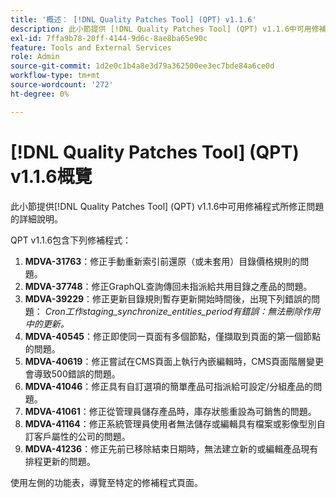 ```yaml
---
title: '概述： [!DNL Quality Patches Tool] (QPT) v1.1.6'
description: 此小節提供 [!DNL Quality Patches Tool] (QPT) v1.1.6中可用修補程式所修正問題的詳細說明。
exl-id: 7ffa9b78-20ff-4144-9d6c-8ae8ba65e90c
feature: Tools and External Services
role: Admin
source-git-commit: 1d2e0c1b4a8e3d79a362500ee3ec7bde84a6ce0d
workflow-type: tm+mt
source-wordcount: '272'
ht-degree: 0%

---
```


# [!DNL Quality Patches Tool] (QPT) v1.1.6概覽

此小節提供[!DNL Quality Patches Tool] (QPT) v1.1.6中可用修補程式所修正問題的詳細說明。

QPT v1.1.6包含下列修補程式：

1. **MDVA-31763**：修正手動重新索引前還原（或未套用）目錄價格規則的問題。
1. **MDVA-37748**：修正GraphQL查詢傳回未指派給共用目錄之產品的問題。
1. **MDVA-39229**：修正更新目錄規則暫存更新開始時間後，出現下列錯誤的問題： *Cron工作staging_synchronize_entities_period有錯誤：無法刪除作用中的更新。*
1. **MDVA-40545**：修正即使同一頁面有多個節點，僅擷取到頁面的第一個節點的問題。
1. **MDVA-40619**：修正嘗試在CMS頁面上執行內嵌編輯時，CMS頁面階層變更會導致500錯誤的問題。
1. **MDVA-41046**：修正具有自訂選項的簡單產品可指派給可設定/分組產品的問題。
1. **MDVA-41061**：修正從管理員儲存產品時，庫存狀態重設為可銷售的問題。
1. **MDVA-41164**：修正系統管理員使用者無法儲存或編輯具有檔案或影像型別自訂客戶屬性的公司的問題。
1. **MDVA-41236**：修正先前已移除結束日期時，無法建立新的或編輯產品現有排程更新的問題。

使用左側的功能表，導覽至特定的修補程式頁面。
